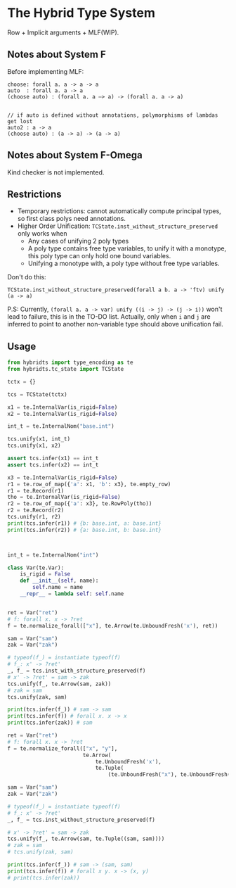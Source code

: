 # The Hybrid Type System

Row + Implicit arguments + MLF(WIP).  

## Notes about System F

Before implementing MLF:
```
choose: forall a. a -> a -> a
auto  : forall a. a -> a
(choose auto) : (forall a. a —> a) -> (forall a. a -> a)


// if auto is defined without annotations, polymorphisms of lambdas get lost
auto2 : a -> a
(choose auto) : (a -> a) -> (a -> a)  
```  

## Notes about System F-Omega

Kind checker is not implemented. 

## Restrictions

- Temporary restrictions: cannot automatically compute principal types, so first class polys need annotations.
- Higher Order Unification: `TCState.inst_without_structure_preserved` only works when
    - Any cases of unifying 2 poly types
    - A poly type contains free type variables, to unify it with a monotype, this poly type can only hold one bound variables.
    - Unifying a monotype with, a poly type without free type variables.
   
Don't do this:
```shell script
TCState.inst_without_structure_preserved(forall a b. a -> 'ftv) unify (a -> a)
```

P.S: Currently, `(forall a. a -> var) unify ((i -> j) -> (j -> i))` won't lead to failure, this is in the TO-DO list.
Actually, only when `i` and `j` are inferred to point to another non-variable type should above unification fail. 
 
      
## Usage

```python
from hybridts import type_encoding as te
from hybridts.tc_state import TCState

tctx = {}

tcs = TCState(tctx)

x1 = te.InternalVar(is_rigid=False)
x2 = te.InternalVar(is_rigid=False)

int_t = te.InternalNom("base.int")

tcs.unify(x1, int_t)
tcs.unify(x1, x2)

assert tcs.infer(x1) == int_t
assert tcs.infer(x2) == int_t

x3 = te.InternalVar(is_rigid=False)
r1 = te.row_of_map({'a': x1, 'b': x3}, te.empty_row)
r1 = te.Record(r1)
tho = te.InternalVar(is_rigid=False)
r2 = te.row_of_map({'a': x3}, te.RowPoly(tho))
r2 = te.Record(r2)
tcs.unify(r1, r2)
print(tcs.infer(r1)) # {b: base.int, a: base.int}
print(tcs.infer(r2)) # {a: base.int, b: base.int}



int_t = te.InternalNom("int")

class Var(te.Var):
    is_rigid = False
    def __init__(self, name):
        self.name = name
    __repr__ = lambda self: self.name


ret = Var("ret")
# f: forall x. x -> ?ret
f = te.normalize_forall(["x"], te.Arrow(te.UnboundFresh('x'), ret))

sam = Var("sam")
zak = Var("zak")

# typeof(f_) = instantiate typeof(f)
# f_: x' -> ?ret'
_, f_ = tcs.inst_with_structure_preserved(f)
# x' -> ?ret' = sam -> zak
tcs.unify(f_, te.Arrow(sam, zak))
# zak = sam
tcs.unify(zak, sam)

print(tcs.infer(f_)) # sam -> sam
print(tcs.infer(f)) # forall x. x -> x
print(tcs.infer(zak)) # sam

ret = Var("ret")
# f: forall x. x -> ?ret
f = te.normalize_forall(["x", "y"],
                        te.Arrow(
                            te.UnboundFresh('x'),
                            te.Tuple(
                                (te.UnboundFresh("x"), te.UnboundFresh("y")))))

sam = Var("sam")
zak = Var("zak")

# typeof(f_) = instantiate typeof(f)
# f_: x' -> ?ret'
_, f_ = tcs.inst_without_structure_preserved(f)

# x' -> ?ret' = sam -> zak
tcs.unify(f_, te.Arrow(sam, te.Tuple((sam, sam))))
# zak = sam
# tcs.unify(zak, sam)

print(tcs.infer(f_)) # sam -> (sam, sam)
print(tcs.infer(f)) # forall x y. x -> (x, y)
# print(tcs.infer(zak))
```